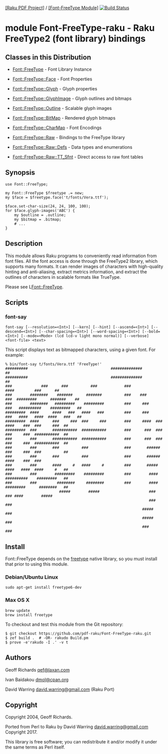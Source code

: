 [[Raku PDF Project]](https://github.com/pdf-raku/pdf-raku.github.io)
/ [[Font-FreeType Module]](https://pdf-raku.github.io/Font-FreeType-raku/)
[![Build Status](https://travis-ci.org/p6-pdf/Font-FreeType-raku.svg?branch=master)](https://travis-ci.org/p6-pdf/Font-FreeType-raku)

module Font-FreeType-raku - Raku FreeType2 (font library) bindings
=============================================================

Classes in this Distribution
----------------------------

  * [Font::FreeType](https://pdf-raku.github.io/Font-FreeType-raku/Font/FreeType) - Font Library Instance

  * [Font::FreeType::Face](https://pdf-raku.github.io/Font-FreeType-raku/Font/FreeType/Face) - Font Properties

  * [Font::FreeType::Glyph](https://pdf-raku.github.io/Font-FreeType-raku/Font/FreeType/Glyph) - Glyph properties

  * [Font::FreeType::GlyphImage](https://pdf-raku.github.io/Font-FreeType-raku/Font/FreeType/GlyphImage) - Glyph outlines and bitmaps

  * [Font::FreeType::Outline](https://pdf-raku.github.io/Font-FreeType-raku/Font/FreeType/Outline) - Scalable glyph images

  * [Font::FreeType::BitMap](https://pdf-raku.github.io/Font-FreeType-raku/Font/FreeType/BitMap) - Rendered glyph bitmaps

  * [Font::FreeType::CharMap](https://pdf-raku.github.io/Font-FreeType-raku/Font/FreeType/CharMap) - Font Encodings

  * [Font::FreeType::Raw](https://pdf-raku.github.io/Font-FreeType-raku/Font/FreeType/Raw) - Bindings to the FreeType library

  * [Font::FreeType::Raw::Defs](https://pdf-raku.github.io/Font-FreeType-raku/Font/FreeType/Raw/Defs) - Data types and enumerations

  * [Font::FreeType::Raw::TT_Sfnt](https://pdf-raku.github.io/Font-FreeType-raku/Font/FreeType/Raw/TT_Sfnt) - Direct access to raw font tables

Synopsis
--------

    use Font::FreeType;

    my Font::FreeType $freetype .= new;
    my $face = $freetype.face('t/fonts/Vera.ttf');

    $face.set-char-size(24, 24, 100, 100);
    for $face.glyph-images('ABC') {
        my $outline = .outline;
        my $bitmap = .bitmap;
        # ...
    }

Description
-----------

This module allows Raku programs to conveniently read information from font files. All the font access is done through the FreeType2 library, which supports many formats. It can render images of characters with high-quality hinting and anti-aliasing, extract metrics information, and extract the outlines of characters in scalable formats like TrueType.


Please see L<Font::FreeType>.


Scripts
-------

### font-say

    font-say [--resolution=<Int>] [--kern] [--hint] [--ascend=<Int>] [--descend=<Int>] [--char-spacing=<Int>] [--word-spacing=<Int>] [--bold=<Int>] [--mode=<Mode> (lcd lcd-v light mono normal)] [--verbose] <font-file> <text>

This script displays text as bitmapped characters, using a given font. For example:

    % bin/font-say t/fonts/Vera.ttf 'FreeType!'
    ##########                                     ##############                                       ##
    ##########                                     ##############                                       ##
    ###             ###      ###          ###            ###                      ####         ###      ##
    ###        ########    #######      #######          ###    ###      ###  #########      #######    ##
    ###        ########   #########    #########         ###     ###    ###   ##########    #########   ##
    #########  ####      ####   ###   ####   ###         ###     ###    ###   ####   ####  ####   ###   ##
    #########  ####      ###     ###  ###     ###        ###     ####  ###    ####    ###  ###     ###  ##
    #########  ###       ###########  ###########        ###      ###  ###    ###     ###  ###########  ##
    ###        ###       ###########  ###########        ###      ###  ###    ###     ###  ###########  ##
    ###        ###       ###          ###                ###       ######     ###     ###  ###          ##
    ###        ###       ###          ###                ###       ######     ####    ###  ###
    ###        ###       ####     #   ####     #         ###       #####      ####   ####  ####     #   ##
    ###        ###        #########    #########         ###        ####      ##########    #########   ##
    ###        ###         ########     ########         ###        ####      #########      ########   ##
                            #####        #####                      ###       ### ####        #####
                                                                    ###       ###
                                                                 #####        ###
                                                                 #####        ###
                                                                 ###          ###

Install
-------

Font::FreeType depends on the [freetype](https://www.freetype.org/download.html) native library, so you must install that prior to using this module.

### Debian/Ubuntu Linux

```shell
sudo apt-get install freetype6-dev
```

### Max OS X

```shell
brew update
brew install freetype
```

To checkout and test this module from the Git repository:

    $ git checkout https://github.com/pdf-raku/Font-FreeType-raku.git
    $ zef build .  # -OR- rakudo Build.pm
    $ prove -e'rakudo -I .' -v t

Authors
-------

Geoff Richards <qef@laxan.com>

Ivan Baidakou <dmol@cpan.org>

David Warring <david.warring@gmail.com> (Raku Port)

Copyright
---------

Copyright 2004, Geoff Richards.

Ported from Perl to Raku by David Warring <david.warring@gmail.com> Copyright 2017.

This library is free software; you can redistribute it and/or modify it under the same terms as Perl itself.

